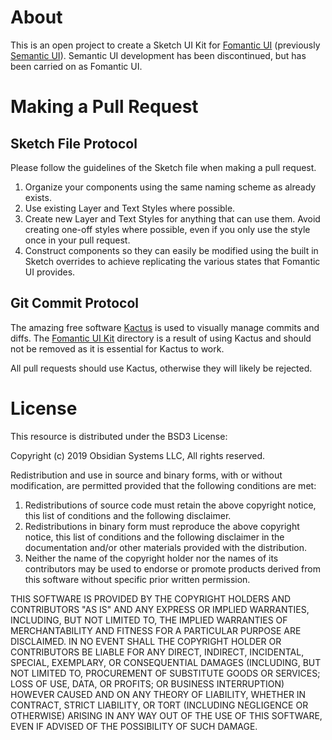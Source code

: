 # About

This is an open project to create a Sketch UI Kit for [Fomantic UI](https://fomantic-ui.com/) (previously [Semantic UI](https://semantic-ui.com)). Semantic UI development has been discontinued, but has been carried on as Fomantic UI.

# Making a Pull Request

## Sketch File Protocol

Please follow the guidelines of the Sketch file when making a pull request. 

1. Organize your components using the same naming scheme as already exists.
2. Use existing Layer and Text Styles where possible.
3. Create new Layer and Text Styles for anything that can use them. Avoid creating one-off styles where possible, even if you only use the style once in your pull request.
4. Construct components so they can easily be modified using the built in Sketch overrides to achieve replicating the various states that Fomantic UI provides.

## Git Commit Protocol

The amazing free software [Kactus](https://kactus.io) is used to visually manage commits and diffs. The [Fomantic UI Kit](Fomantic%20UI%20Kit) directory is a result of using Kactus and should not be removed as it is essential for Kactus to work.

All pull requests should use Kactus, otherwise they will likely be rejected.

# License

This resource is distributed under the BSD3 License:

Copyright (c) 2019 Obsidian Systems LLC, All rights reserved.

Redistribution and use in source and binary forms, with or without modification, are permitted provided that the following conditions are met:

1. Redistributions of source code must retain the above copyright notice, this list of conditions and the following disclaimer.
2. Redistributions in binary form must reproduce the above copyright notice, this list of conditions and the following disclaimer in the documentation and/or other materials provided with the distribution.
3. Neither the name of the copyright holder nor the names of its contributors may be used to endorse or promote products derived from this software without specific prior written permission.

THIS SOFTWARE IS PROVIDED BY THE COPYRIGHT HOLDERS AND CONTRIBUTORS "AS IS" AND ANY EXPRESS OR IMPLIED WARRANTIES, INCLUDING, BUT NOT LIMITED TO, THE IMPLIED WARRANTIES OF MERCHANTABILITY AND FITNESS FOR A PARTICULAR PURPOSE ARE DISCLAIMED. IN NO EVENT SHALL THE COPYRIGHT HOLDER OR CONTRIBUTORS BE LIABLE FOR ANY DIRECT, INDIRECT, INCIDENTAL, SPECIAL, EXEMPLARY, OR CONSEQUENTIAL DAMAGES (INCLUDING, BUT NOT LIMITED TO, PROCUREMENT OF SUBSTITUTE GOODS OR SERVICES; LOSS OF USE, DATA, OR PROFITS; OR BUSINESS INTERRUPTION) HOWEVER CAUSED AND ON ANY THEORY OF LIABILITY, WHETHER IN CONTRACT, STRICT LIABILITY, OR TORT (INCLUDING NEGLIGENCE OR OTHERWISE) ARISING IN ANY WAY OUT OF THE USE OF THIS SOFTWARE, EVEN IF ADVISED OF THE POSSIBILITY OF SUCH DAMAGE.